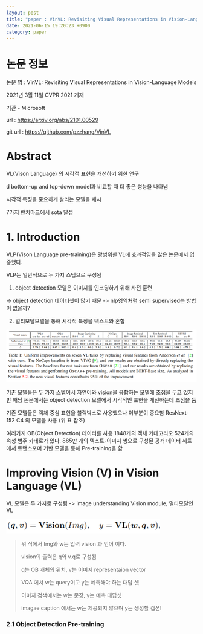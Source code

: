 ```yaml
---
layout: post
title: "paper : VinVL: Revisiting Visual Representations in Vision-Language Models"
date: 2021-06-15 19:20:23 +0900
category: paper
---
```


# 논문 정보 

논문 명 : VinVL: Revisiting Visual Representations in Vision-Language Models

2021년 3월 11일 CVPR 2021 게재

기관 - Microsoft

url : https://arxiv.org/abs/2101.00529

git url : https://github.com/pzzhang/VinVL



# Abstract

VL(Vison Language) 의 시각적 표현을 개선하기 위한 연구 

d bottom-up and top-down model과 비교할 때 더 좋은 성능을 나타냄 

시각적 특징을 중요하게 살리는 모델을 재시 

7가지 밴치마크에서 sota 달성 

# 1. Introduction

VLP(Vison Language pre-training)은 광범위한 VL에 효과적임을 많은 논문에서 입증했다.

VLP는 일반적으로 두 가지 스텝으로 구성됨

1. object detection 모델은 이미지를 인코딩하기 위해 사전 훈련

-> object detection 데이터셋이 많기 때문 -> nlp영역처럼 semi supervised는 방법이 없을까?

2. 멀티모달모델을 통해 시각적 특징을 텍스트와 혼합

 ![OB_score](\img\2021\VinVL_Revisiting_Visual_Representations_in_Vision-Lanaguage_models\OB_score.PNG)

기존 모델들은 두 가지 스텝이서 자연어와 vision을 융합하는 모델에 초점을 두고 있지만 해당 논문에서는 object detection 모델에서 시각적인 표현을 개선하는데 초점을 둠

기존 모델들은 객체 중심 표현을 블랙박스로 사용했으나 이부분이 중요함 ResNext-152 C4 의 모델을 사용 (위 표 참조)

여러가지 OB(Object Detection) 데이터를 사용 1848개의 객체 카테고리오 524개의 속성 범주 카테로가 있다. 885만 개의 텍스트-이미지 쌍으로 구성된 공개 데이터 세트에서 트랜스포머 기반 모델을 통해 Pre-training을 함 

# Improving Vision (V) in Vision Language (VL)

VL 모델은 두 가지로 구성됨 -> image understanding Vision module, 멀티모달인 VL

![formula_1](\img\2021\VinVL_Revisiting_Visual_Representations_in_Vision-Lanaguage_models\formula_1.PNG)

> 위 식에서 Img와 w는 입력 vision 과 언어 이다.
>
> vision의 출력은 q와 v.q로 구성됨 
>
> q는 OB 개체의 위치, v는 이미지 representaion vector 
>
> VQA 에서 w는 query이고 y는 예측해야 하는 대답 셋
>
> 이미지 검색에서는 w는 문장, y는 예측 대답셋 
>
> imagae caption 에서는 w는 제공되지 않으며 y는 생성할 캡션!

### 2.1  Object Detection Pre-training

